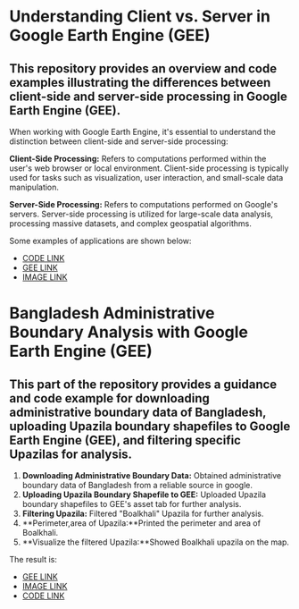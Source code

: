 # **Understanding Client vs. Server in Google Earth Engine (GEE)**
## This repository provides an overview and code examples illustrating the differences between client-side and server-side processing in Google Earth Engine (GEE).

When working with Google Earth Engine, it's essential to understand the distinction between client-side and server-side processing:

**Client-Side Processing:** Refers to computations performed within the user's web browser or local environment. Client-side processing is typically used for tasks such as visualization, user interaction, and small-scale data manipulation.

**Server-Side Processing:** Refers to computations performed on Google's servers. Server-side processing is utilized for large-scale data analysis, processing massive datasets, and complex geospatial algorithms.

Some examples of applications are shown below:
*   [CODE LINK](https://github.com/Ashik-Abdullah-Chowdhury/Basic-GEE-Practice-2/blob/main/GEE-P2.js)
*   [GEE LINK](https://code.earthengine.google.com/8b70f0cc96b0d2dfbd9a3bae3850f868)
*  [IMAGE LINK](https://github.com/Ashik-Abdullah-Chowdhury/Basic-GEE-Practice-2/blob/main/client_vs_server.png)

# **Bangladesh Administrative Boundary Analysis with Google Earth Engine (GEE)**
## This part of the repository provides a guidance and code example for downloading administrative boundary data of Bangladesh, uploading Upazila boundary shapefiles to Google Earth Engine (GEE), and filtering specific Upazilas for analysis.


1.   **Downloading Administrative Boundary Data:** Obtained administrative boundary data of Bangladesh from a reliable source in google.
2.   **Uploading Upazila Boundary Shapefile to GEE:** Uploaded Upazila boundary shapefiles to GEE's asset tab for further analysis.
3.   **Filtering Upazila:** Filtered "Boalkhali" Upazila for further analysis.
4.   **Perimeter,area of Upazila:**Printed the perimeter and area of Boalkhali.
5.   **Visualize the filtered Upazila:**Showed Boalkhali upazila on the map.

The result is:
*  [GEE LINK](https://code.earthengine.google.com/3558fd6747f32a3419270e8d45adf30a)
*   [IMAGE LINK](https://github.com/Ashik-Abdullah-Chowdhury/Basic-GEE-Practice-2/blob/main/Boalkhali%20upazilla.png)
*  [CODE LINK](https://github.com/Ashik-Abdullah-Chowdhury/Basic-GEE-Practice-2/blob/main/Boalkhali_upazilla.js)



